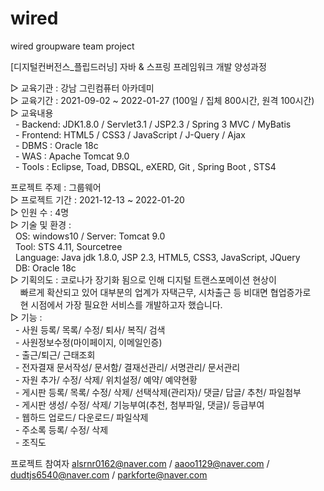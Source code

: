 # wired
wired groupware team project

[디지털컨버전스_플립드러닝] 자바 & 스프링 프레임워크 개발 양성과정

▷ 교육기관 : 강남 그린컴퓨터 아카데미 <br>
▷ 교육기간 : 2021-09-02 ~ 2022-01-27 (100일 / 집체 800시간, 원격 100시간) <br>
▷ 교육내용 <br>
&nbsp; - Backend: JDK1.8.0 / Servlet3.1 / JSP2.3 / Spring 3 MVC / MyBatis <br>
&nbsp; - Frontend: HTML5 / CSS3 / JavaScript / J-Query / Ajax <br>
&nbsp; - DBMS : Oracle 18c <br>
&nbsp; - WAS : Apache Tomcat 9.0 <br>
&nbsp; - Tools : Eclipse, Toad, DBSQL, eXERD, Git , Spring Boot , STS4 <br>

프로젝트 주제 : 그룹웨어 <br>
▷ 프로젝트 기간 : 2021-12-13 ~ 2022-01-20 <br>
▷ 인원 수 : 4명 <br>
▷ 기술 및 환경 : <br>
&nbsp; OS: windows10 / Server: Tomcat 9.0 <br> 
&nbsp; Tool: STS 4.11, Sourcetree <br>
&nbsp; Language: Java jdk 1.8.0, JSP 2.3, HTML5, CSS3, JavaScript, JQuery <br> 
&nbsp; DB: Oracle 18c <br>
▷ 기획의도 : 코로나가 장기화 됨으로 인해 디지털 트랜스포메이션 현상이 <br> 
&nbsp;&nbsp;&nbsp; 빠르게 확산되고 있어 대부분의 업계가 자택근무, 시차출근 등 비대면 협업증가로 <br>
&nbsp;&nbsp;&nbsp; 현 시점에서 가장 필요한 서비스를 개발하고자 했습니다. <br>
▷ 기능 : <br> 
&nbsp; - 사원 등록/ 목록/ 수정/ 퇴사/ 복직/ 검색 <br>
&nbsp; - 사원정보수정(마이페이지, 이메일인증) <br>
&nbsp; - 출근/퇴근/ 근태조회 <br>
&nbsp; - 전자결재 문서작성/ 문서함/ 결재선관리/ 서명관리/ 문서관리 <br>
&nbsp; - 자원 추가/ 수정/ 삭제/ 위치설정/ 예약/ 예약현황 <br>
&nbsp; - 게시판 등록/ 목록/ 수정/ 삭제/ 선택삭제(관리자)/ 댓글/ 답글/ 추천/ 파일첨부 <br>
&nbsp; - 게시판 생성/ 수정/ 삭제/ 기능부여(추천, 첨부파일, 댓글)/ 등급부여 <br>
&nbsp; - 웹하드 업로드/ 다운로드/ 파일삭제 <br>
&nbsp; - 주소록 등록/ 수정/ 삭제 <br>
&nbsp; - 조직도 <br>


프로젝트 참여자
alsrnr0162@naver.com /
aaoo1129@naver.com /
dudtjs6540@naver.com /
parkforte@naver.com

